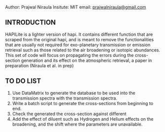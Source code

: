 
Author: Prajwal Niraula
Insitute: MIT
email: prajwalniraula@gmail.com

INTRODUCTION
----------------
HAPILite is a lighter version of hapi. It contains different function that are scraped from the original hapi, and is meant to remove the functionalities that are usually not required for exo-planetary transmission or emission retrieval such as those related to the air broadening or isotopic abundances. This set of code will focus on propagating the errors during the cross-section generation and its effect on the atmospheric retrieval, a paper in preparation (Niraula et al. in prep)

TO DO LIST
-------------------
  1. Use DataMatrix to generate the database to be used into the transmission spectra with the transmission spectra.
  2. Write a batch script to generate the cross-sections from beginning to end.
  2. Check the generated the cross-section against different
  3. Add the effect of diluent such as Hydrogen and Helium effects on the broadening, and the shift where the parameters are unavailable.
